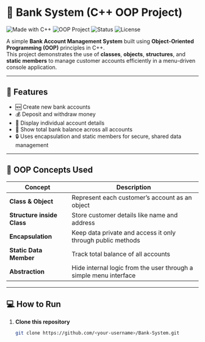 # 🏦 Bank System (C++ OOP Project)

![Made with C++](https://img.shields.io/badge/Made%20with-C%2B%2B-blue.svg)
![OOP Project](https://img.shields.io/badge/OOP-Concepts-orange.svg)
![Status](https://img.shields.io/badge/Status-Completed-success.svg)
![License](https://img.shields.io/badge/License-MIT-green.svg)

A simple **Bank Account Management System** built using **Object-Oriented Programming (OOP)** principles in C++.  
This project demonstrates the use of **classes**, **objects**, **structures**, and **static members** to manage customer accounts efficiently in a menu-driven console application.

---

## 🚀 Features

- 🆕 Create new bank accounts  
- 💰 Deposit and withdraw money  
- 👤 Display individual account details  
- 🏦 Show total bank balance across all accounts  
- 🔒 Uses encapsulation and static members for secure, shared data management  

---

## 🧠 OOP Concepts Used

| Concept | Description |
|----------|--------------|
| **Class & Object** | Represent each customer’s account as an object |
| **Structure inside Class** | Store customer details like name and address |
| **Encapsulation** | Keep data private and access it only through public methods |
| **Static Data Member** | Track total balance of all accounts |
| **Abstraction** | Hide internal logic from the user through a simple menu interface |

---

## 💻 How to Run

1. **Clone this repository**
   ```bash
   git clone https://github.com/<your-username>/Bank-System.git
